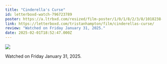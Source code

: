 ```yaml
---
title: "Cinderella's Curse"
id: letterboxd-watch-796723789
poster: https://a.ltrbxd.com/resized/film-poster/1/0/1/8/2/3/8/1018238-cinderellas-curse-0-600-0-900-crop.jpg?v=bdca014e49
link: https://letterboxd.com/tristanhampton/film/cinderellas-curse/
review: "Watched on Friday January 31, 2025."
date: 2025-02-01T18:52:47.000Z
---
```

 <p><img src="https://a.ltrbxd.com/resized/film-poster/1/0/1/8/2/3/8/1018238-cinderellas-curse-0-600-0-900-crop.jpg?v=bdca014e49"/></p> <p>Watched on Friday January 31, 2025.</p>